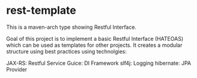 rest-template
=============

This is a maven-arch type showing Restful Interface.

Goal of this project is to implement a basic Restful Interface (HATEOAS) which can be used as templates for other projects.
It creates a modular structure using best practices using technolgies:

JAX-RS: Restful Service
Guice: DI Framework
slf4j: Logging
hibernate: JPA Provider


